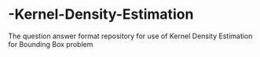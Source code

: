 # -Kernel-Density-Estimation
The question answer format repository for use of Kernel Density Estimation for Bounding Box problem
